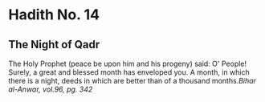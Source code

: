 Hadith No. 14
=============

The Night of Qadr
-----------------

The Holy Prophet (peace be upon him and his progeny) said: O' People!
Surely, a great and blessed month has enveloped you. A month, in which
there is a night, deeds in which are better than of a thousand
months.*Bihar al-Anwar, vol.96, pg. 342*


